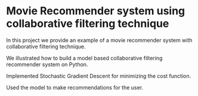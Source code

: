 # Movie Recommender system using collaborative filtering technique
In this project we provide an example of a movie recommender system with collaborative filtering technique.

We illustrated how to build a model based collaborative filtering recommender system on Python.

Implemented Stochastic Gradient Descent for minimizing the cost function.

Used the model to make recommendations for the user.
